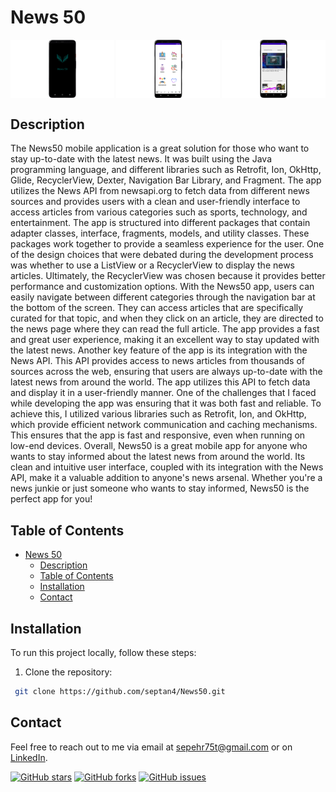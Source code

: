 # News 50

<div style="display: flex; justify-content: space-between; ">
  <img src="./app/src/main/res/drawable/news1.png" alt="Project ScreenShot" width="33%" />
  <img src="./app/src/main/res/drawable/news2.png" alt="Project ScreenShot" width="33%" />
  <img src="./app/src/main/res/drawable/news3.png" alt="Project ScreenShot" width="33%" />
</div>

## Description

The News50 mobile application is a great solution for those who want to stay up-to-date with the latest news. It was built using the Java programming language, and different libraries such as Retrofit, Ion, OkHttp, Glide, RecyclerView, Dexter, Navigation Bar Library, and Fragment. The app utilizes the News API from newsapi.org to fetch data from different news sources and provides users with a clean and user-friendly interface to access articles from various categories such as sports, technology, and entertainment.
The app is structured into different packages that contain adapter classes, interface, fragments, models, and utility classes. These packages work together to provide a seamless experience for the user. One of the design choices that were debated during the development process was whether to use a ListView or a RecyclerView to display the news articles. Ultimately, the RecyclerView was chosen because it provides better performance and customization options.
With the News50 app, users can easily navigate between different categories through the navigation bar at the bottom of the screen. They can access articles that are specifically curated for that topic, and when they click on an article, they are directed to the news page where they can read the full article. The app provides a fast and great user experience, making it an excellent way to stay updated with the latest news.
Another key feature of the app is its integration with the News API. This API provides access to news articles from thousands of sources across the web, ensuring that users are always up-to-date with the latest news from around the world. The app utilizes this API to fetch data and display it in a user-friendly manner.
One of the challenges that I faced while developing the app was ensuring that it was both fast and reliable. To achieve this, I utilized various libraries such as Retrofit, Ion, and OkHttp, which provide efficient network communication and caching mechanisms. This ensures that the app is fast and responsive, even when running on low-end devices.
Overall, News50 is a great mobile app for anyone who wants to stay informed about the latest news from around the world. Its clean and intuitive user interface, coupled with its integration with the News API, make it a valuable addition to anyone's news arsenal. Whether you're a news junkie or just someone who wants to stay informed, News50 is the perfect app for you!

## Table of Contents

- [News 50](#news50)
  - [Description](#description)
  - [Table of Contents](#table-of-contents)
  - [Installation](#installation)
  - [Contact](#contact)

## Installation

To run this project locally, follow these steps:

1. Clone the repository:

```bash
 git clone https://github.com/septan4/News50.git
```


## Contact

Feel free to reach out to me via email at [sepehr75t@gmail.com](mailto:sepehr75tl@gmail.com) or on [LinkedIn](https://www.linkedin.com/in/sepehrtanhaei/).

[![GitHub stars](https://img.shields.io/github/stars/septan4/neumorphisem-portfolio)](https://github.com/septan4/neumorphisem-portfolio/stargazers)
[![GitHub forks](https://img.shields.io/github/forks/septan4/neumorphisem-portfolio)](https://github.com/septan4/neumorphisem-portfolio/network)
[![GitHub issues](https://img.shields.io/github/issues/septan4/neumorphisem-portfolio)](https://github.com/septan4/neumorphisem-portfolio/issues)
